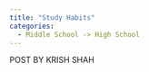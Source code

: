 ```yaml
---
title: "Study Habits"
categories:
  - Middle School -> High School
---
```


<!---
<audio controls>
  <source src="horse.ogg" type="audio/ogg">
  <source src="horse.mp3" type="audio/mpeg">
</audio>
--->


<caption>POST BY KRISH SHAH</caption>



